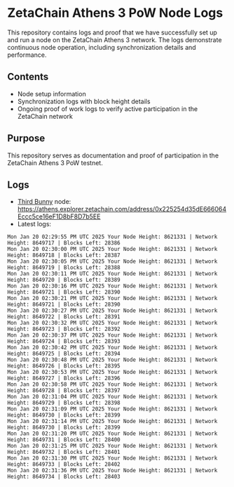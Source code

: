 # ZetaChain Athens 3 PoW Node Logs
This repository contains logs and proof that we have successfully set up and run a node on the ZetaChain Athens 3 network. The logs demonstrate continuous node operation, including synchronization details and performance.

## Contents
- Node setup information
- Synchronization logs with block height details
- Ongoing proof of work logs to verify active participation in the ZetaChain network

## Purpose
This repository serves as documentation and proof of participation in the ZetaChain Athens 3 PoW testnet.

## Logs

- [Third Bunny](https://thirdbunny.xyz/) node: https://athens.explorer.zetachain.com/address/0x225254d35dE666064Eccc5ce16eF1D8bF8D7b5EE
- Latest logs:
```
Mon Jan 20 02:29:55 PM UTC 2025 Your Node Height: 8621331 | Network Height: 8649717 | Blocks Left: 28386
Mon Jan 20 02:30:00 PM UTC 2025 Your Node Height: 8621331 | Network Height: 8649718 | Blocks Left: 28387
Mon Jan 20 02:30:05 PM UTC 2025 Your Node Height: 8621331 | Network Height: 8649719 | Blocks Left: 28388
Mon Jan 20 02:30:11 PM UTC 2025 Your Node Height: 8621331 | Network Height: 8649720 | Blocks Left: 28389
Mon Jan 20 02:30:16 PM UTC 2025 Your Node Height: 8621331 | Network Height: 8649721 | Blocks Left: 28390
Mon Jan 20 02:30:21 PM UTC 2025 Your Node Height: 8621331 | Network Height: 8649721 | Blocks Left: 28390
Mon Jan 20 02:30:27 PM UTC 2025 Your Node Height: 8621331 | Network Height: 8649722 | Blocks Left: 28391
Mon Jan 20 02:30:32 PM UTC 2025 Your Node Height: 8621331 | Network Height: 8649723 | Blocks Left: 28392
Mon Jan 20 02:30:37 PM UTC 2025 Your Node Height: 8621331 | Network Height: 8649724 | Blocks Left: 28393
Mon Jan 20 02:30:42 PM UTC 2025 Your Node Height: 8621331 | Network Height: 8649725 | Blocks Left: 28394
Mon Jan 20 02:30:48 PM UTC 2025 Your Node Height: 8621331 | Network Height: 8649726 | Blocks Left: 28395
Mon Jan 20 02:30:53 PM UTC 2025 Your Node Height: 8621331 | Network Height: 8649727 | Blocks Left: 28396
Mon Jan 20 02:30:58 PM UTC 2025 Your Node Height: 8621331 | Network Height: 8649728 | Blocks Left: 28397
Mon Jan 20 02:31:04 PM UTC 2025 Your Node Height: 8621331 | Network Height: 8649729 | Blocks Left: 28398
Mon Jan 20 02:31:09 PM UTC 2025 Your Node Height: 8621331 | Network Height: 8649730 | Blocks Left: 28399
Mon Jan 20 02:31:14 PM UTC 2025 Your Node Height: 8621331 | Network Height: 8649730 | Blocks Left: 28399
Mon Jan 20 02:31:20 PM UTC 2025 Your Node Height: 8621331 | Network Height: 8649731 | Blocks Left: 28400
Mon Jan 20 02:31:25 PM UTC 2025 Your Node Height: 8621331 | Network Height: 8649732 | Blocks Left: 28401
Mon Jan 20 02:31:30 PM UTC 2025 Your Node Height: 8621331 | Network Height: 8649733 | Blocks Left: 28402
Mon Jan 20 02:31:36 PM UTC 2025 Your Node Height: 8621331 | Network Height: 8649734 | Blocks Left: 28403
```
